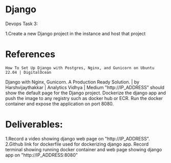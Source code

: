 # Django

Devops Task 3:

1.Create a new Django project in the instance and host that project 
# References 
    How To Set Up Django with Postgres, Nginx, and Gunicorn on Ubuntu 22.04 | DigitalOcean
   Django with Nginx, Gunicorn. A Production Ready Solution. | by Harshvijaythakkar | Analytics Vidhya | Medium
   "http://IP_ADDRESS" should show the default page for the Django project.
    Dockerize the django app and push the image to any registry such as docker hub or  ECR.
   Run the docker container and expose the application on port 8080.


# Deliverables: 
1.Record a video showing django web page on "http://IP_ADDRESS".
2.Github link for dockerfile used for dockerizing django app.
Record terminal showing running docker container and  web page showing django app on "http://IP_ADDRESS:8080”
